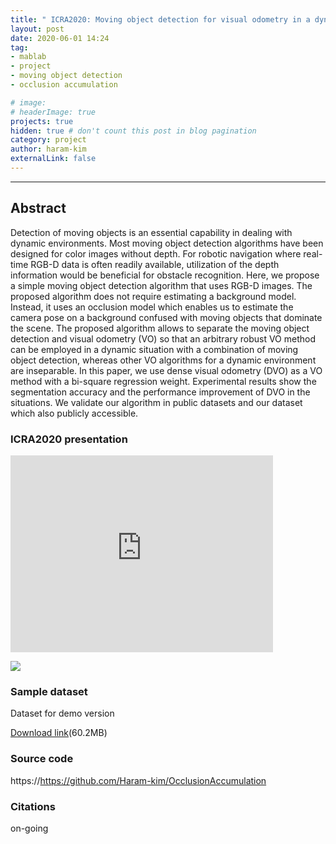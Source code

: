 ```yaml
---
title: " ICRA2020: Moving object detection for visual odometry in a dynamic environment based on occlusion accumulation "
layout: post
date: 2020-06-01 14:24
tag: 
- mablab
- project
- moving object detection
- occlusion accumulation

# image: 
# headerImage: true
projects: true
hidden: true # don't count this post in blog pagination
category: project
author: haram-kim
externalLink: false
---
```



---
## Abstract
  Detection of moving objects is an essential capability in dealing with dynamic environments. Most moving object detection algorithms have been designed for color images without depth. For robotic navigation where real-time RGB-D data is often readily available, utilization of the depth information would be beneficial for obstacle recognition.
 Here, we propose a simple moving object detection algorithm that uses RGB-D images. The proposed algorithm does not require estimating a background model.
Instead, it uses an occlusion model which enables us to estimate the camera pose on a background confused with moving objects that dominate the scene.
The proposed algorithm allows to separate the moving object detection and visual odometry (VO) so that an arbitrary robust VO method can be employed in a dynamic situation with a combination of moving object detection, whereas other VO algorithms for a dynamic environment are inseparable. In this paper, we use dense visual odometry (DVO) as a VO method with a bi-square regression weight. Experimental results show the segmentation accuracy and the performance improvement of DVO in the situations. We validate our algorithm in public datasets and our dataset which also publicly accessible.

### ICRA2020 presentation
<iframe width="420" height="315" src="https://www.youtube.com/watch?v=VVKhPwpGHVw" frameborder="0" allowfullscreen="1"> </iframe>
 
![]({https://www.youtube.com/watch?v=VVKhPwpGHVw})

### Sample dataset
Dataset for demo version 

 [Download link](http://icsl.snu.ac.kr/haramkim/dataset.zip)(60.2MB)
 
### Source code
https://https://github.com/Haram-kim/OcclusionAccumulation
 
### Citations
on-going
